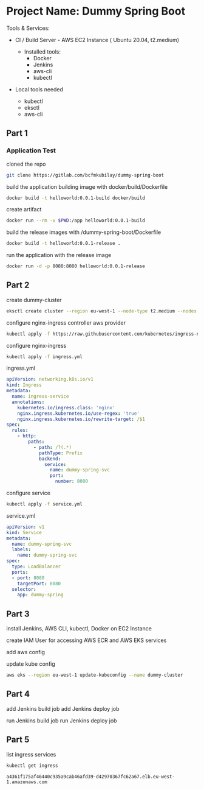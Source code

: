 # Project Name: Dummy Spring Boot

Tools & Services:

- CI / Build Server - AWS EC2 Instance  ( Ubuntu 20.04, t2.medium)

  - Installed tools:
    - Docker
    - Jenkins
    - aws-cli
    - kubectl

- Local tools needed
  - kubectl
  - eksctl
  - aws-cli

## Part 1

### Application Test

cloned the repo

```bash
git clone https://gitlab.com/bcfmkubilay/dummy-spring-boot
```

build the application building image with docker/build/Dockerfile

```bash
docker build -t helloworld:0.0.1-build docker/build
```

create artifact

```bash
docker run --rm -v $PWD:/app helloworld:0.0.1-build
```

build the release images with /dummy-spring-boot/Dockerfile

```bash
docker build -t helloworld:0.0.1-release .
```

run the application with the release image

```bash
docker run -d -p 8080:8080 helloworld:0.0.1-release 
```

## Part 2

create dummy-cluster

```bash
eksctl create cluster --region eu-west-1 --node-type t2.medium --nodes 1 --nodes-min 1 --nodes-max 2 --node-volume-size 8 --name dummy-cluster
```

configure nginx-ingress controller aws provider

```bash
kubectl apply -f https://raw.githubusercontent.com/kubernetes/ingress-nginx/controller-v1.3.0/deploy/static/provider/aws/deploy.yaml
```

configure nginx-ingress

```bash
kubectl apply -f ingress.yml
```

ingress.yml

```yaml
apiVersion: networking.k8s.io/v1
kind: Ingress
metadata:
  name: ingress-service
  annotations:
    kubernetes.io/ingress.class: 'nginx'
    nginx.ingress.kubernetes.io/use-regex: 'true'
    nginx.ingress.kubernetes.io/rewrite-target: /$1
spec:
  rules:
    - http:
        paths:
          - path: /?(.*)
            pathType: Prefix
            backend:
              service:
                name: dummy-spring-svc
                port:
                  number: 8080

```

configure service

```bash
kubectl apply -f service.yml
```

service.yml

```yaml
apiVersion: v1
kind: Service
metadata:
  name: dummy-spring-svc
  labels:
    name: dummy-spring-svc
spec:
  type: LoadBalancer 
  ports:
  - port: 8080  
    targetPort: 8080
  selector:
    app: dummy-spring

```

## Part 3

install Jenkins, AWS CLI, kubectl, Docker on EC2 Instance

create IAM User for accessing AWS ECR and AWS EKS services

add aws config

update kube config

```bash
aws eks --region eu-west-1 update-kubeconfig --name dummy-cluster
```

## Part 4

add Jenkins build job
add Jenkins deploy job

run Jenkins build job
run Jenkins deploy job

## Part 5

list ingress services

```bash
kubectl get ingress
```

```plain
a4361f175af46440c935a9cab46afd39-d42970367fc62a67.elb.eu-west-1.amazonaws.com
```
